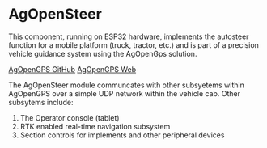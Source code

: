 # AgOpenSteer

This component, running on ESP32 hardware, implements the autosteer function for a mobile platform (truck, tractor, etc.) and is part of a
precision vehicle guidance system using the AgOpenGps solution.

[AgOpenGPS GitHub](https://github.com/farmerbriantee/AgOpenGPS)
[AgOpenGPS Web](https://discourse.agopengps.com/)

The AgOpenSteer module communcates with other subsyetems within AgOpenGPS over a simple UDP network within the vehicle cab.  Other subsytems include:

1. The Operator console (tablet)
2. RTK enabled real-time navigation subsystem
4. Section controls for implements and other peripheral devices


